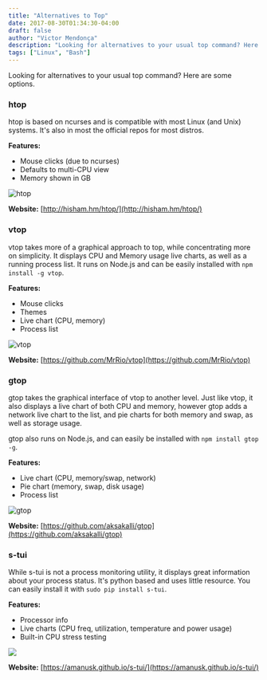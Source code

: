 ```yaml
---
title: "Alternatives to Top"
date: 2017-08-30T01:34:30-04:00
draft: false
author: "Victor Mendonça"
description: "Looking for alternatives to your usual top command? Here are some options."
tags: ["Linux", "Bash"]
---
```


Looking for alternatives to your usual top command? Here are some options.

### **htop**

htop is based on ncurses and is compatible with most Linux (and Unix) systems. It's also in most the official repos for most distros.

**Features:**
- Mouse clicks (due to ncurses)
- Defaults to multi-CPU view
- Memory shown in GB

![htop](http://i.imgur.com/IiWRpsJ.png)

**Website:** [http://hisham.hm/htop/](http://hisham.hm/htop/)

### **vtop**

vtop takes more of a graphical approach to top, while concentrating more on simplicity. It displays CPU and Memory usage live charts, as well as a running process list. It runs on Node.js and can be easily installed with `npm install -g vtop`.

**Features:**
- Mouse clicks
- Themes
- Live chart (CPU, memory)
- Process list

![vtop](http://i.imgur.com/TT4J6as.png)

**Website:** [https://github.com/MrRio/vtop](https://github.com/MrRio/vtop)

### **gtop**

gtop takes the graphical interface of vtop to another level. Just like vtop, it also displays a live chart of both CPU and memory, however gtop adds a network live chart to the list, and pie charts for both memory and swap, as well as storage usage.

gtop also runs on Node.js, and can easily be installed with `npm install gtop -g`.

**Features:**
- Live chart (CPU, memory/swap, network)
- Pie chart (memory, swap, disk usage)
- Process list

![gtop](http://i.imgur.com/brogwgg.png)

**Website:** [https://github.com/aksakalli/gtop](https://github.com/aksakalli/gtop)

### **s-tui**

While s-tui is not a process monitoring utility, it displays great information about your process status. It's python based and uses little resource. You can easily install it with `sudo pip install s-tui`.

**Features:**
- Processor info
- Live charts (CPU freq, utilization, temperature and power usage)
- Built-in CPU stress testing

![](https://github.com/amanusk/s-tui/blob/master/ScreenShots/s-tui.gif?raw=true)

**Website:** [https://amanusk.github.io/s-tui/](https://amanusk.github.io/s-tui/)
